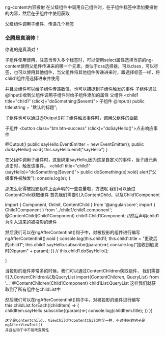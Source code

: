 ng-content内容投射
在父级组件中调用自己组件时，在子组件标签中添加要投射的内容，然后在子组件中使用<ng-content></ng-content>获取

父级组件调用子组件，传递几个标签
<child>
  <h3>仝腾是真滴帅！</h3>
  <child1 title="child1" (click)="doSomething($event)"></child1>
  <p>你说的是真滴对！</p>
</child>

子组件使用<ng-content></ng-content>使用，注意当传入多个标签时，可以使用select属性选择当前的ng-content使用父组件传进来的哪一个元素，类似于css选择器，可以class，可以标签，也可以使用其他组件，当父组件将其他组件传递进来时，跟选择标签一样，将child1组件用<ng-content select="child1"><ng-content>选择进来并使用
<div class="panel panel-primary">
    <div class="panel-heading">
      <ng-content select="h3"></ng-content>
    </div>
    <div class="panel-body">
      <ng-content select="child1"></ng-content>
    </div>
    <div class="panel-footer">
      <ng-content select="p"></ng-content>
    </div>
  </div>

  并且父组件可以给子组件传递数值，也可以捕捉到子组件触发的事件
  子组件通过@Input()收到父组件调用子组件时给子组件添加的属性
    父组件
   <child1 title="child1" (click)="doSomething($event)"></child1>
    子组件
   @Input()
   public title:string = "默认的标题";

   子组件也可以通过@Output()将子组件触发事件时，调用父组件的函数
  
  子组件
  <button class="btn btn-success" (click)="doSayHello()">点击响应事件</button>

  @Output()
  public sayHello:EventEmitter<any> = new EventEmitter<any>();
  public doSayHello():void{
    this.sayHello.emit("sayHello")
  }

  在父组件调用子组件时，这里绑定sayHello,因为这是自定义的事件，当子级元素点击时，触发该事件。
  <child1 title="child1" (sayHello)="doSomething($event)"></child1>
  public doSomething(e):void{
    alert("父级事件被触发");
    console.log(e);
  }


  那怎么获得被投影组件上面声明的一些变量啦，方法呢
  我们可以通过ContentChild获取组件
  首先我们需要引入ContentChild，以及Child1Component
  
  import { Component, OnInit, ContentChild } from '@angular/core';
  import { Child1Component } from '../child1/child1.component';
  @ContentChild(Child1Component)
  child1:Child1Component; //然后声明child1为引入进来的被投影的组件

  然后我们可以在ngAfterContentInit()钩子中，对被投影的组件进行编写
  ngAfterContentInit():void {
    console.log(this.child1);
    this.child1.title = "更改后的child1";
    this.child1.sayHello.subscribe((param)=>{
      console.log("接收到触发时的param" + param);
    })
    // this.child1.doSayHello();

  }

  当投影的组件非常多的时候，我们可以通过ContentChildren获取组件，
  我们需要引入ContentChildren以及QueryList
  import{ContentChildren, QueryList} from '...'
  @ContentChildren(Child1Component)
  child1List:QueryList<Child1Component>
  这样我们就获取到了所有组件在childList中

  然后我们可以在ngAfterContentInit()钩子中，对被投影的组件进行编写
  this.childList.forEach((childItem) => {
      childItem.sayHello.subscribe((param)=>{
        console.log(childItem.title);
      })
    })


    这个是ContentChild，，ViewChild与ContentChild完全一样，不过使用的钩子是ngAfterViewInit()
    并且在钩子中不能改变属性